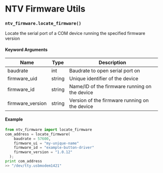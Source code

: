 NTV Firmware Utils
===



### `ntv_firmware.locate_firmware()`
Locate the serial port of a COM device running the specified firmware version

#### Keyword Arguments
Name              |   Type    |   Description
------------------|-----------|-----------------
 baudrate         |    int    |  Baudrate to open serial port on
 firmware_uid     |   string  |  Unique identifier of the device
 firmware_id      |   string  |  Name/ID of the firmware running on the device
 firmware_version |   string  |  Version of the firmware running on the device
 
#### Example
```python
from ntv_firmware import locate_firmware
com_address = locate_firmware(
    baudrate = 57600,
    firmware_ui = "my-unique-name"
    firmware_id = "example-button-driver"
    firmware_version = "1.0.12"
  );
print com_address
>> "/dev/tty.usbmodem1421"
```
